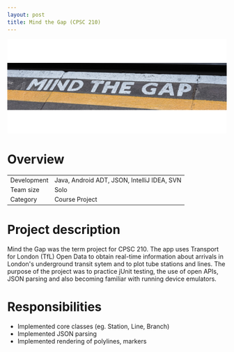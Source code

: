 ```yaml
---
layout: post
title: Mind the Gap (CPSC 210)
---
```

<img src="/images/fulls/mindthegap-cover.png" class="fit image">

<h1>Overview</h1>
<table>
<tr>
<td><span class="icon fa-cog"></span>  Development</td>
<td>Java, Android ADT, JSON, IntelliJ IDEA, SVN</td></tr>
<tr>
<td><span class="icon fa-users"></span>  Team size</td>
<td>Solo</td></tr>
<tr>
<td><span class="icon fa-tags"></span>  Category</td>
<td>Course Project</td></tr>
</table>

<h1>Project description</h1>
Mind the Gap was the term project for CPSC 210. The app uses Transport for London (TfL) Open Data to obtain real-time information about arrivals in London's underground transit sytem and to plot tube stations and lines. The purpose of the project was to practice jUnit testing, the use of open APIs, JSON parsing and also becoming familiar with running device emulators. 

<h1>Responsibilities</h1>
<ul>
<li>Implemented core classes (eg. Station, Line, Branch)</li>
<li>Implemented JSON parsing</li>
<li>Implemented rendering of polylines, markers</li>
</ul>

